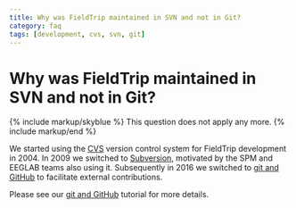 ```yaml
---
title: Why was FieldTrip maintained in SVN and not in Git?
category: faq
tags: [development, cvs, svn, git]
---
```


# Why was FieldTrip maintained in SVN and not in Git?

{% include markup/skyblue %}
This question does not apply any more.
{% include markup/end %}

We started using the [CVS](/development/cvs) version control system for FieldTrip development in 2004. In 2009 we switched to [Subversion](/development/svn), motivated by the SPM and EEGLAB teams also using it. Subsequently in 2016 we switched to [git and GitHub](/development/git) to facilitate external contributions.

Please see our [git and GitHub](/development/git) tutorial for more details.
